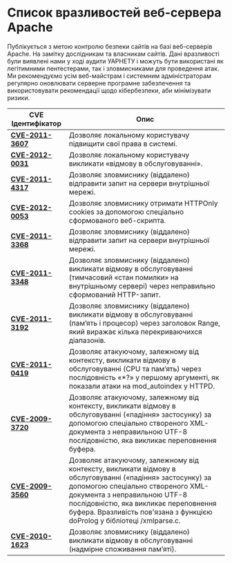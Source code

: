 # Список вразливостей веб-сервера Apache

Публікується з метою контролю безпеки сайтів на базі веб-серверів Apache. На замітку дослідникам та власникам сайтів. Дані вразливості були виявлені нами у ході аудити УАРНЕТУ і можуть бути використані як легітимними пентестерами, так і зловмисниками для проведення атак. Ми рекомендуємо усім веб-майстрам і системним адміністраторам регулярно оновлювати серверне програмне забезпечення та використовувати рекомендації щодо кібербезпеки, аби мінімізувати ризики.

| **CVE Ідентифікатор** | **Опис** |
|------------------------|----------|
| [**CVE-2011-3607**](http://cve.mitre.org/cgi-bin/cvename.cgi?name=CVE-2011-3607) | Дозволяє локальному користувачу підвищити свої права в системі. |
| [**CVE-2012-0031**](http://cve.mitre.org/cgi-bin/cvename.cgi?name=CVE-2012-0031) | Дозволяє локальному користувачу викликати «відмову в обслуговуванні». |
| [**CVE-2011-4317**](http://cve.mitre.org/cgi-bin/cvename.cgi?name=CVE-2011-4317) | Дозволяє зловмиснику (віддалено) відправити запит на сервери внутрішньої мережі. |
| [**CVE-2012-0053**](http://cve.mitre.org/cgi-bin/cvename.cgi?name=CVE-2012-0053) | Дозволяє зловмиснику отримати HTTPOnly cookies за допомогою спеціально сформованого веб-скрипта. |
| [**CVE-2011-3368**](http://cve.mitre.org/cgi-bin/cvename.cgi?name=CVE-2011-3368) | Дозволяє зловмиснику (віддалено) відправити запит на сервери внутрішньої мережі. |
| [**CVE-2011-3348**](http://cve.mitre.org/cgi-bin/cvename.cgi?name=CVE-2011-3348) | Дозволяє зловмиснику (віддалено) викликати відмову в обслуговуванні (тимчасовий «стан помилки» на внутрішньому сервері) через неправильно сформований HTTP-запит. |
| [**CVE-2011-3192**](http://cve.mitre.org/cgi-bin/cvename.cgi?name=CVE-2011-3192) | Дозволяє зловмиснику (віддалено) викликати відмову в обслуговуванні (пам’ять і процесор) через заголовок Range, який виражає кілька перекриваючихся діапазонів. |
| [**CVE-2011-0419**](http://cve.mitre.org/cgi-bin/cvename.cgi?name=CVE-2011-0419) | Дозволяє атакуючому, залежному від контексту, викликати відмову в обслуговуванні (CPU та пам’ять) через послідовність «*?» у першому аргументі, як показали атаки на mod_autoindex у HTTPD. |
| [**CVE-2009-3720**](http://cve.mitre.org/cgi-bin/cvename.cgi?name=CVE-2009-3720) | Дозволяє атакуючому, залежному від контексту, викликати відмову в обслуговуванні («падіння» застосунку) за допомогою спеціально створеного XML-документа з неправильною UTF-8 послідовністю, яка викликає переповнення буфера. |
| [**CVE-2009-3560**](http://cve.mitre.org/cgi-bin/cvename.cgi?name=CVE-2009-3560) | Дозволяє атакуючому, залежному від контексту, викликати відмову в обслуговуванні («падіння» застосунку) за допомогою спеціально створеного XML-документа з неправильною UTF-8 послідовністю, яка викликає переповнення буфера. Вразливість пов'язана з функцією doProlog у бібліотеці /xmlparse.c. |
| [**CVE-2010-1623**](http://cve.mitre.org/cgi-bin/cvename.cgi?name=CVE-2010-1623) | Дозволяє зловмиснику (віддалено) викликати відмову в обслуговуванні (надмірне споживання пам’яті). |
